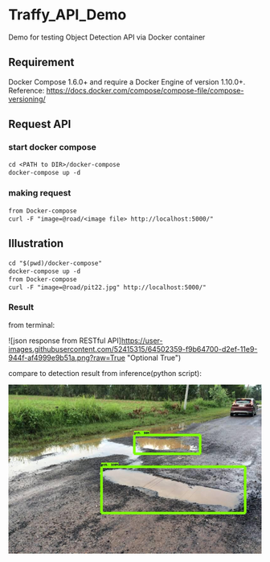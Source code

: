 # Traffy_API_Demo
Demo for testing Object Detection API via Docker container

## Requirement
Docker Compose 1.6.0+ and require a Docker Engine of version 1.10.0+.
Reference: https://docs.docker.com/compose/compose-file/compose-versioning/

## Request API

### start docker compose
```
cd <PATH to DIR>/docker-compose
docker-compose up -d
```

### making request
```
from Docker-compose
curl -F "image=@road/<image file> http://localhost:5000/"
```

## Illustration
```
cd "$(pwd)/docker-compose"
docker-compose up -d
from Docker-compose
curl -F "image=@road/pit22.jpg" http://localhost:5000/"
```
### Result
from terminal:

![json response from RESTful API]https://user-images.githubusercontent.com/52415315/64502359-f9b64700-d2ef-11e9-944f-af4999e9b51a.png?raw=True "Optional True")

compare to detection result from inference(python script):

![output image from inference](/docker-compose/Test_Result/pit22.jpg)

